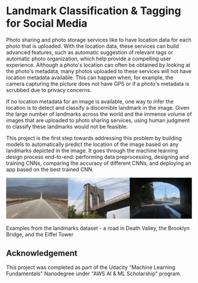 # Landmark Classification & Tagging for Social Media

Photo sharing and photo storage services like to have location data for each 
photo that is uploaded. With the location data, these services can build
 advanced features, such as automatic suggestion of relevant tags or 
automatic photo organization, which help provide a compelling user 
experience. Although a photo's location can often be obtained by looking
 at the photo's metadata, many photos uploaded to these services will 
not have location metadata available. This can happen when, for example,
 the camera capturing the picture does not have GPS or if a photo's 
metadata is scrubbed due to privacy concerns.

If no location metadata for an image 
is available, one way to infer the location is to detect and classify a 
discernible landmark in the image. Given the large number of landmarks 
across the world and the immense volume of images that are uploaded to 
photo sharing services, using human judgment to classify these landmarks
 would not be feasible.

This project is the first step towards addressing this problem by building models to 
automatically predict the location of the image based on any landmarks 
depicted in the image. It goes through the machine learning design 
process end-to-end: performing data preprocessing, designing and 
training CNNs, comparing the accuracy of different CNNs, and deploying 
an app based on the best trained CNN.

![landmarks-example.png](/landmarks-example.jpg)

Examples from the landmarks dataset - a road in Death Valley, the Brooklyn Bridge, and the Eiffel Tower

## Acknowledgement

This project was completed as part of the Udacity "Machine Learning Fundamentals" Nanodegree under "AWS AI & ML Scholarship" program.
